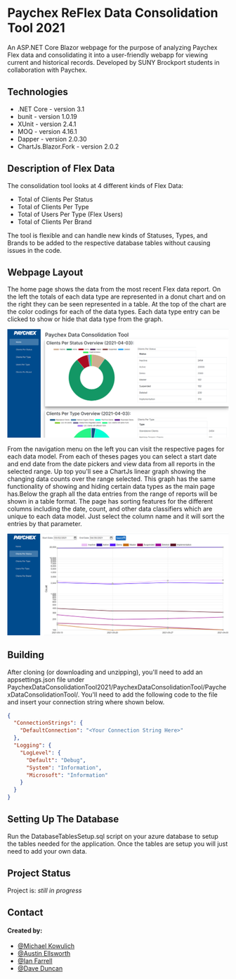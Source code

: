 # Paychex ReFlex Data Consolidation Tool 2021
An ASP.NET Core Blazor webpage for the purpose of analyzing Paychex Flex data and consolidating it into 
a user-friendly webapp for viewing current and historical records. Developed by SUNY Brockport students in
collaboration with Paychex.

## Technologies
* .NET Core - version 3.1
* bunit - version 1.0.19
* XUnit - version 2.4.1
* MOQ - version 4.16.1
* Dapper - version 2.0.30
* ChartJs.Blazor.Fork - version 2.0.2

## Description of Flex Data
The consolidation tool looks at 4 different kinds of Flex Data:
* Total of Clients Per Status
* Total of Clients Per Type
* Total of Users Per Type (Flex Users)
* Total of Clients Per Brand

The tool is flexible and can handle new kinds of Statuses, Types, and Brands to be added to the respective database tables without causing issues in the code.

## Webpage Layout
The home page shows the data from the most recent Flex data report. On the left the totals of each data type are represented in a donut chart and on the right they can be
seen represented in a table. At the top of the chart are the color codings for each of the data types. Each data type entry can be clicked to show or hide that data type from the graph.

![alt text](https://github.com/MichaelKowulich/PaychexDataConsolidationTool2021/blob/master/Demo%20Images/HomePage.png)

From the navigation menu on the left you can visit the respective pages for each data model. From each of theses pages you can select a start date and end date from the 
date pickers and view data from all reports in the selected range. Up top you'll see a ChartJs linear graph showing the changing data counts over the range selected.
This graph has the same functionality of showing and hiding certain data types as the main page has.Below the graph all the data entries from the range of reports will
be shown in a table format. The page has sorting features for the different columns including the date,
count, and other data classifiers which are unique to each data model. Just select the column name and it will sort the entries by that parameter.

![alt text](https://github.com/MichaelKowulich/PaychexDataConsolidationTool2021/blob/master/Demo%20Images/ClientsPerStatusPage.png)

## Building 
After cloning (or downloading and unzipping), you'll need to add an appsettings.json file under PaychexDataConsolidationTool2021/PaychexDataConsolidationTool/PaychexDataConsolidationTool/.
You'll need to add the following code to the file and insert your connection string where shown below.
```json
{
  "ConnectionStrings": {
    "DefaultConnection": "<Your Connection String Here>"
  },
  "Logging": {
    "LogLevel": {
      "Default": "Debug",
      "System": "Information",
      "Microsoft": "Information"
    }
  }
}
```

## Setting Up The Database
Run the DatabaseTablesSetup.sql script on your azure database to setup the tables needed for the application. Once the tables are setup
you will just need to add your own data.

## Project Status
Project is: _still in progress_

## Contact
#### Created by:
* [@Michael Kowulich](https://github.com/MichaelKowulich)
* [@Austin Ellsworth](https://github.com/Austin-Ellsworth)
* [@Ian Farrell](https://github.com/ianfarre11)
* [@Dave Duncan](https://github.com/djduncan585)
